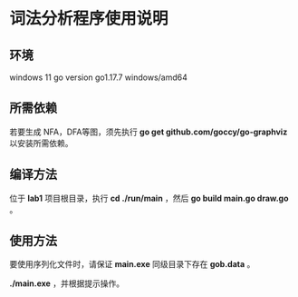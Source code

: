 # 词法分析程序使用说明

## 环境

windows 11
go version go1.17.7 windows/amd64

## 所需依赖

若要生成 NFA，DFA等图，须先执行 **go get github.com/goccy/go-graphviz** 以安装所需依赖。

## 编译方法

位于 **lab1** 项目根目录，执行 **cd ./run/main** ，然后 **go build main.go draw.go** 。

## 使用方法

要使用序列化文件时，请保证 **main.exe** 同级目录下存在 **gob.data** 。

**./main.exe** ，并根据提示操作。